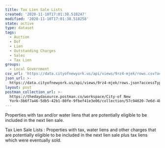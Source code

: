 ```yaml
---
title: Tax Lien Sale Lists
created: '2020-11-10T17:01:38.518247'
modified: '2020-11-10T17:01:38.518258'
state: active
type: dataset
tags:
  - Auction
  - Dof
  - Lien
  - Outstanding Charges
  - Sales
  - Tax Lien
groups:
  - Local Government
csv_url: 'https://data.cityofnewyork.us/api/views/9rz4-mjek/rows.csv?accessType=DOWNLOAD'
json_url: >-
  https://data.cityofnewyork.us/api/views/9rz4-mjek/rows.json?accessType=DOWNLOAD
layout: post
postman_collection_url: >-
  https://thedaydasource.postman.co/workspace/City-of New
  York~3b6f7a46-5db5-42b1-80fe-9fbef41e3e06/collection/57c94020-7e6d-4bb3-9fe6-ef0b9e1fe2c6
---
```

Properties with tax and/or water liens that are potentially eligible to be included in the next lien sale.</p>Tax Lien Sale Lists : Properties with tax, water liens and other charges  that are potentially eligible to be included in the next lien sale plus tax liens which were eventually sold.
